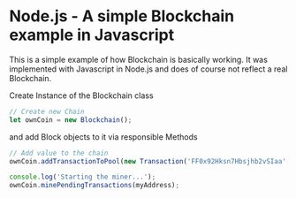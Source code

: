 # Node.js - A simple Blockchain example in Javascript

This is a simple example of how Blockchain is basically working.
It was implemented with Javascript in Node.js and does of course not reflect a real Blockchain.

Create Instance of the Blockchain class

```javascript
// Create new Chain
let ownCoin = new Blockchain();
```
and add Block objects to it via responsible Methods

```javascript
// Add value to the chain
ownCoin.addTransactionToPool(new Transaction('FF0x92Hksn7Hbsjhb2vSIaa', 'FF0x09jDbnkai2hULVlskjj', '0.5'));

console.log('Starting the miner...');
ownCoin.minePendingTransactions(myAddress);
```
